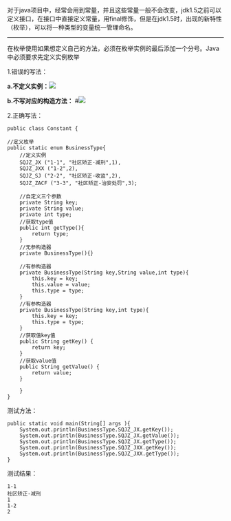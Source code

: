 对于java项目中，经常会用到常量，并且这些常量一般不会改变，jdk1.5之前可以定义接口，在接口中直接定义常量，用final修饰，但是在jdk1.5时，出现的新特性（枚举），可以将一种类型的变量统一管理命名。

----------
在枚举使用如果想定义自己的方法，必须在枚举实例的最后添加一个分号。Java中必须要求先定义实例枚举

1.错误的写法：

**a.不定义实例：**![](https://i.imgur.com/ujRRFcy.png)

**b.不写对应的构造方法：** #![](https://i.imgur.com/3eO5FeX.png)

2.正确写法：

    public class Constant {
	
	//定义枚举
	public static enum BusinessType{
		//定义实例
		SQJZ_JX ("1-1", "社区矫正-减刑",1),
		SQJZ_JXX ("1-2",2),
        SQJZ_SJ ("2-2", "社区矫正-收监",2),
		SQJZ_ZACF ("3-3", "社区矫正-治安处罚",3);
		
		//自定义三个参数
		private String key;
		private String value;
		private int type;
		//获取type值
		public int getType(){
			return type;
		}
		//无参构造器
		private BusinessType(){}
		
		//有参构造器
		private BusinessType(String key,String value,int type){
			this.key = key;
			this.value = value;
			this.type = type;
		}
		//有参构造器
		private BusinessType(String key,int type){
			this.key = key;
			this.type = type;
		}
		//获取值key值
		public String getKey() {
			return key;
		}
		//获取value值
		public String getValue() {
			return value;
		}
		
		}
	}

测试方法：
	
	public static void main(String[] args ){
		System.out.println(BusinessType.SQJZ_JX.getKey());
		System.out.println(BusinessType.SQJZ_JX.getValue());
		System.out.println(BusinessType.SQJZ_JX.getType());
		System.out.println(BusinessType.SQJZ_JXX.getKey());
		System.out.println(BusinessType.SQJZ_JXX.getType());
	}

测试结果：

	1-1
	社区矫正-减刑
	1
	1-2
	2
